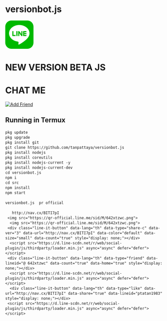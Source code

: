 #  versionbot.js
[![TrioPekokBots](square-default.png?s=460&v=4)]( )

# NEW VERSION BETA JS


# CHAT ME
<a href="https://line.me/R/ti/p/%40642xtzwc"><img height="36" border="0" alt="Add Friend" src="https://scdn.line-apps.com/n/line_add_friends/btn/en.png"></a>

## Running in Termux
```
pkg update
pkg upgrade
pkg install git
git clone https://github.com/tanpattaya/versionbot.js
pkg install nodejs
pkg install coreutils
pkg install nodejs-current -y
pkg install nodejs-current-dev
cd versionbot.js
npm i
cd src
npm install
npm start

versionbot.js  pr official 
   
   http://nav.cx/BITI7pI
 <img src="https://qr-official.line.me/sid/M/642xtzwc.png">
  <img src="https://qr-official.line.me/sid/M/642xtzwc.png">
 <div class="line-it-button" data-lang="th" data-type="share-c" data-ver="3" data-url="http://nav.cx/BITI7pI" data-color="default" data-size="small" data-count="true" style="display: none;"></div>
  <script src="https://d.line-scdn.net/r/web/social-plugin/js/thirdparty/loader.min.js" async="async" defer="defer"></script>
 <div class="line-it-button" data-lang="th" data-type="friend" data-lineid="@ 642xtzwc" data-count="true" data-home="true" style="display: none;"></div>
  <script src="https://d.line-scdn.net/r/web/social-plugin/js/thirdparty/loader.min.js" async="async" defer="defer"></script>
  <div class="line-it-button" data-lang="th" data-type="like" data-url="http://nav.cx/BITI7pI" data-share="true" data-lineid="ptatan1983" style="display: none;"></div>
 <script src="https://d.line-scdn.net/r/web/social-plugin/js/thirdparty/loader.min.js" async="async" defer="defer"></script>
